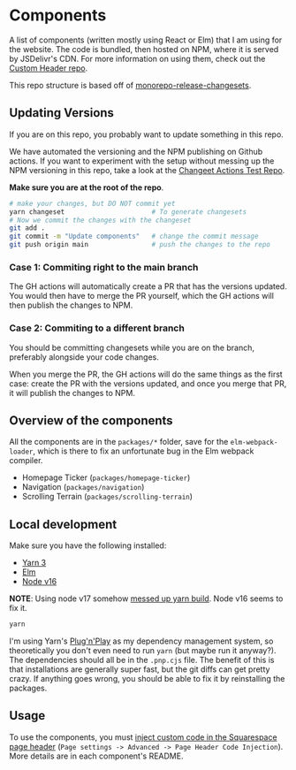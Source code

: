 # Components

A list of components (written mostly using React or Elm) that I am using for the website. The code is bundled, then hosted on NPM, where it is served by JSDelivr's CDN. For more information on using them, check out the [Custom Header repo](https://github.com/e3c-summer-worker/custom-header).

This repo structure is based off of [monorepo-release-changesets](https://github.com/azu/monorepo-release-changesets).

## Updating Versions

If you are on this repo, you probably want to update something in this repo.

We have automated the versioning and the NPM publishing on Github actions. If you want to experiment with the setup without messing up the NPM versioning in this repo, take a look at the [Changeet Actions Test Repo](https://github.com/e3c-summer-worker/changeset-actions-test).

**Make sure you are at the root of the repo**.

```bash
# make your changes, but DO NOT commit yet
yarn changeset                      # To generate changesets
# Now we commit the changes with the changeset
git add .
git commit -m "Update components"   # change the commit message
git push origin main                # push the changes to the repo
```

### Case 1: Commiting right to the main branch

The GH actions will automatically create a PR that has the versions updated. You would then have to merge the PR yourself, which the GH actions will then publish the changes to NPM.

### Case 2: Commiting to a different branch

You should be committing changesets while you are on the branch, preferably alongside your code changes.

When you merge the PR, the GH actions will do the same things as the first case: create the PR with the versions updated, and once you merge that PR, it will publish the changes to NPM.

## Overview of the components

All the components are in the `packages/*` folder, save for the `elm-webpack-loader`, which is there to fix an unfortunate bug in the Elm webpack compiler.

- Homepage Ticker (`packages/homepage-ticker`)
- Navigation (`packages/navigation`)
- Scrolling Terrain (`packages/scrolling-terrain`)

## Local development

Make sure you have the following installed:

- [Yarn 3](https://yarnpkg.com/)
- [Elm](https://elm-lang.org/)
- [Node v16](https://nodejs.org/)

**NOTE**: Using node v17 somehow [messed up yarn build](https://stackoverflow.com/a/69789658). Node v16 seems to fix it.

```bash
yarn
```

I'm using Yarn's [Plug'n'Play](https://yarnpkg.com/features/pnp) as my dependency management system, so theoretically you don't even need to run `yarn` (but maybe run it anyway?). The dependencies should all be in the `.pnp.cjs` file. The benefit of this is that installations are generally super fast, but the git diffs can get pretty crazy. If anything goes wrong, you should be able to fix it by reinstalling the packages.

## Usage

To use the components, you must [inject custom code in the Squarespace page header](https://support.squarespace.com/hc/en-us/articles/205815908-Using-Code-Injection) (`Page settings -> Advanced -> Page Header Code Injection`). More details are in each component's README.
